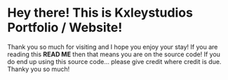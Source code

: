 # Hey there! This is Kxleystudios Portfolio / Website!
Thank you so much for visiting and I hope you enjoy your stay!
If you are reading this **READ ME** then that means you are on the source code!
If you do end up using this source code...
please give credit where credit is due.
Thanky you so much!
